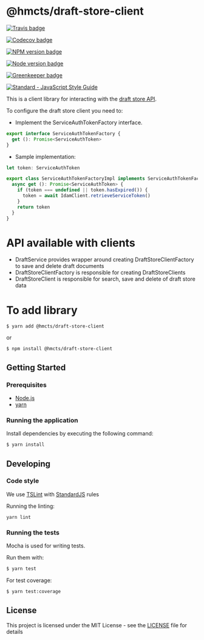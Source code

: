 # @hmcts/draft-store-client

[![Travis badge](https://api.travis-ci.org/hmcts/draft-store-client.svg?branch=master)](https://travis-ci.org/hmcts/draft-store-client)

[![Codecov badge](https://codecov.io/gh/hmcts/draft-store-client/graphs/badge.svg)](https://codecov.io/github/hmcts/draft-store-client)

[![NPM version badge](https://img.shields.io/npm/v/@hmcts/draft-store-client.svg)](https://www.npmjs.com/@hmcts/draft-store-client)

[![Node version badge](https://img.shields.io/node/v/@hmcts/draft-store-client.svg)](https://www.npmjs.com/@hmcts/draft-store-client)

[![Greenkeeper badge](https://badges.greenkeeper.io/hmcts/draft-store-client.svg)](https://greenkeeper.io/)

[![Standard - JavaScript Style Guide](https://img.shields.io/badge/code%20style-standard-brightgreen.svg)](http://standardjs.com/)

This is a client library for interacting with the [draft store API](https://github.com/hmcts/draft-store).

To configure the draft store client you need to:

* Implement the ServiceAuthTokenFactory interface.  

```typescript
export interface ServiceAuthTokenFactory {
  get (): Promise<ServiceAuthToken>
}
```
   
* Sample implementation:

```typescript
let token: ServiceAuthToken

export class ServiceAuthTokenFactoryImpl implements ServiceAuthTokenFactory{
  async get (): Promise<ServiceAuthToken> {
    if (token === undefined || token.hasExpired()) {
      token = await IdamClient.retrieveServiceToken()
    }
    return token
  }
}
```
   
# API available with clients

* DraftService provides wrapper around creating DraftStoreClientFactory to save and delete draft documents   
* DraftStoreClientFactory is responsible for creating DraftStoreClients
* DraftStoreClient is responsible for search, save and delete of draft store data

# To add library

```
$ yarn add @hmcts/draft-store-client
```

or

```
$ npm install @hmcts/draft-store-client
```

## Getting Started

### Prerequisites

* [Node.js](https://nodejs.org/)
* [yarn](https://yarnpkg.com/)

### Running the application

Install dependencies by executing the following command:

 ```bash
$ yarn install
 ```

## Developing

### Code style

We use [TSLint](https://palantir.github.io/tslint/) with [StandardJS](http://standardjs.com/index.html) rules 

Running the linting:

`yarn lint`

### Running the tests

Mocha is used for writing tests.

Run them with:

```bash
$ yarn test
```

For test coverage:

```bash
$ yarn test:coverage
```

## License

This project is licensed under the MIT License - see the [LICENSE](LICENSE.md) file for details

